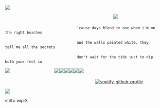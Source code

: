 ![](https://64.media.tumblr.com/29aa695ed02a2247bb07211e2364a741/2967e7f804e4acb6-2e/s2048x3072/6a276a8744d8b96176fed4c617c1ffba4b597819.pnj)

ㅤㅤㅤㅤㅤㅤㅤㅤㅤㅤㅤㅤㅤㅤㅤㅤㅤㅤ ㅤㅤㅤㅤㅤㅤㅤㅤㅤ ![](https://komarev.com/ghpvc/?username=sohodolls&color=b59683&label=ρrofιᥣᥱ+vιᥱws)

ㅤㅤㅤㅤㅤㅤㅤㅤㅤㅤㅤㅤㅤㅤㅤㅤㅤㅤ `'cause days blend to one when i'm on the right beaches`

ㅤㅤㅤㅤㅤㅤㅤㅤㅤㅤㅤㅤㅤㅤㅤㅤㅤㅤ `and the walls painted white, they tell me all the secrets`

ㅤㅤㅤㅤㅤㅤㅤㅤㅤㅤㅤㅤㅤㅤㅤㅤㅤㅤ `don't wait for the tide just to dip both your feet in`

![](https://files.catbox.moe/zalgv2.gif)ㅤㅤㅤㅤㅤㅤㅤㅤㅤㅤㅤ ![](https://64.media.tumblr.com/3fe88a3f2b85c99b5cb619abbd8bb79f/66eff9bff5b6d93a-76/s100x200/cb4bf09ac6977b2e64ea4b18f52cdda5e305f5b9.pnj)![](https://64.media.tumblr.com/271076d3365db56aeda7f2d2dd7ab5d0/66eff9bff5b6d93a-89/s100x200/cbf8ef4bcc29a133442542734579f4e6a45bc5ca.pnj)![](https://64.media.tumblr.com/4960b2353a9e5ac1df0b3e8da0c539a7/66eff9bff5b6d93a-61/s100x200/1aa1432d2da826c51143ce8e65363afd65b4d87d.gif)![](https://64.media.tumblr.com/2c95c10afa093d838dfa70ce42b53694/66eff9bff5b6d93a-33/s100x200/1fa2a808f54d5fd84349983c4319092ef0403253.gif)![](https://64.media.tumblr.com/55f6d41e47912c9ad5328877046b0c23/66eff9bff5b6d93a-ef/s100x200/ffc58e97d4a5fd1310b4925a8d1506ed6468e942.pnj)![](https://64.media.tumblr.com/c663c2c3ed8b09236b3063a0f6b64dba/66eff9bff5b6d93a-d8/s100x200/5498c6694c127c2d3ee6008b01ab2607062633b7.pnj)

ㅤㅤㅤㅤㅤㅤㅤㅤㅤㅤㅤㅤㅤㅤㅤㅤㅤㅤㅤㅤㅤㅤㅤ[![spotify-github-profile](https://spotify-github-profile.kittinanx.com/api/view?uid=31fervdbs2otbilqygeebazqbjdm&cover_image=true&theme=novatorem&show_offline=false&background_color=000000&interchange=false&bar_color=53b14f&bar_color_cover=false)](https://github.com/kittinan/spotify-github-profile)

![](https://64.media.tumblr.com/29aa695ed02a2247bb07211e2364a741/2967e7f804e4acb6-2e/s2048x3072/6a276a8744d8b96176fed4c617c1ffba4b597819.pnj)




still a wip:3
